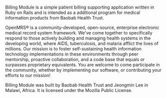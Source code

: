 Billing Module is a simple patient billing supporting application written in Ruby on Rails and is intended as a additional program for medical information products from Baobab Health Trust.

OpenMRS® is a community-developed, open-source, enterprise electronic medical record system framework. We've come together to specifically respond to those actively building and managing health systems in the developing world, where AIDS, tuberculosis, and malaria afflict the lives of millions. Our mission is to foster self-sustaining health information technology implementations in these environments through peer mentorship, proactive collaboration, and a code base that equals or surpasses proprietary equivalents. You are welcome to come participate in the community, whether by implementing our software, or contributing your efforts to our mission!

Billing Module was built by  Baobab Health Trust and Jeongmin Lee in Malawi, Africa. It is licensed under the Mozilla Public License.
